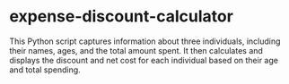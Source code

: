 # expense-discount-calculator
This Python script captures information about three individuals, including their names, ages, and the total amount spent. It then calculates and displays the discount and net cost for each individual based on their age and total spending.
